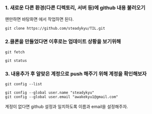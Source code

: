 ### 1. 새로운 다른 환경(다른 디렉토리, 서버 등)에 github 내용 불러오기
왠만하면 바탕화면 에서 작업하면 된다.
```
git clone https://github.com/steadykyu/TIL.git
```

### 2.클론을 만들었다면 이후로는 업데이트 상황을 보기위해
```
git fetch

git status
```

### 3. 내용추가 후 알맞은 계정으로 push 해주기 위해 계정을 확인해보자

```
git config --list

git config --global user.name "steadykyu"
git config --global user.email "awakekyu1@gmail.com"
```
계정이 없다면 github 설정과 일치하도록 이름과 email을 설정해주자.
